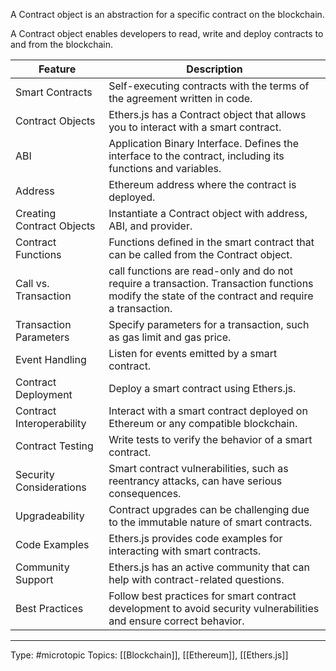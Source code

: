 A Contract object is an abstraction for a specific contract on the blockchain. 

A Contract object enables developers to read, write and deploy contracts to and from the blockchain.

| Feature | Description                                                                                                                                      |
|-----------------------------|--------------------------------------------------------------------------------------------------------------------------------------------------|
| Smart Contracts             | Self-executing contracts with the terms of the agreement written in code.                                                                        |
| Contract Objects            | Ethers.js has a Contract object that allows you to interact with a smart contract.                                                               |
| ABI                         | Application Binary Interface. Defines the interface to the contract, including its functions and variables.                                      |
| Address                     | Ethereum address where the contract is deployed.                                                                                                 |
| Creating Contract Objects   | Instantiate a Contract object with address, ABI, and provider.                                                                                   |
| Contract Functions          | Functions defined in the smart contract that can be called from the Contract object.                                                             |
| Call vs. Transaction        | call functions are read-only and do not require a transaction. Transaction functions modify the state of the contract and require a transaction. |
| Transaction Parameters      | Specify parameters for a transaction, such as gas limit and gas price.                                                                           |
| Event Handling              | Listen for events emitted by a smart contract.                                                                                                   |
| Contract Deployment         | Deploy a smart contract using Ethers.js.                                                                                                         |
| Contract Interoperability   | Interact with a smart contract deployed on Ethereum or any compatible blockchain.                                                                |
| Contract Testing            | Write tests to verify the behavior of a smart contract.                                                                                          |
| Security Considerations     | Smart contract vulnerabilities, such as reentrancy attacks, can have serious consequences.                                                       |
| Upgradeability              | Contract upgrades can be challenging due to the immutable nature of smart contracts.                                                             |
| Code Examples               | Ethers.js provides code examples for interacting with smart contracts.                                                                           |
| Community Support           | Ethers.js has an active community that can help with contract-related questions.                                                                 |
| Best Practices              | Follow best practices for smart contract development to avoid security vulnerabilities and ensure correct behavior.                              |


___
Type: #microtopic 
Topics: [[Blockchain]], [[Ethereum]], [[Ethers.js]]

